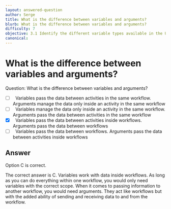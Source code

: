 ```yaml
---
layout: answered-question
author: Serge
title: What is the difference between variables and arguments?
blurb: What is the difference between variables and arguments?
difficulty: 7
objective: 3.1 Identify the different variable types available in the UiPath Studio Variables panel
canonical: 
---
```


<h1>What is the difference between variables and arguments?</h1>

Question:  What is the difference between variables and arguments?

 - [ ] &nbsp;  Variables pass the data between activities in the same workflow.  Arguments manage the data only inside an activity in the same workflow
 - [ ] &nbsp;  Variables manage the data only inside an activity in the same workflow.  Arguments pass the data between activities in the same workflow
 - [X] &nbsp;  Variables pass the data between activities inside workflows.  Arguments pass the data between workflows
 - [ ] &nbsp;  Variables pass the data between workflows.  Arguments pass the data between activities inside workflows

## Answer

Option C is correct.

The correct answer is C.  Variables work with data inside workflows.  As long as you can do everything within one workflow, you would only need variables with the correct scope.  When it comes to passing information to another workflow, you would need arguments.  They act like workflows but with the added ability of sending and receiving data to and from the workflow.


